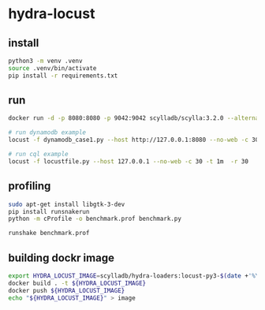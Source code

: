 # hydra-locust

## install

```bash
python3 -m venv .venv
source .venv/bin/activate
pip install -r requirements.txt
```

## run

```bash
docker run -d -p 8080:8080 -p 9042:9042 scylladb/scylla:3.2.0 --alternator-port 8080

# run dynamodb example
locust -f dynamodb_case1.py --host http://127.0.0.1:8080 --no-web -c 30 -t 1m  -r 30

# run cql example
locust -f locustfile.py --host 127.0.0.1 --no-web -c 30 -t 1m  -r 30
```

## profiling

```bash
sudo apt-get install libgtk-3-dev
pip install runsnakerun
python -m cProfile -o benchmark.prof benchmark.py

runshake benchmark.prof
```

## building dockr image

```bash
export HYDRA_LOCUST_IMAGE=scylladb/hydra-loaders:locust-py3-$(date +'%Y%m%d')
docker build . -t ${HYDRA_LOCUST_IMAGE}
docker push ${HYDRA_LOCUST_IMAGE}
echo "${HYDRA_LOCUST_IMAGE}" > image
```
